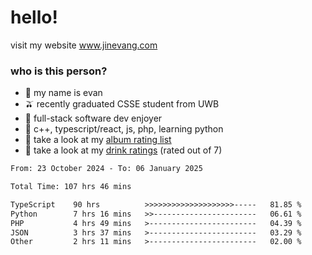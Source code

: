 # hello!

visit my website www.jinevang.com

### who is this person?
- 🦦 my name is evan                                                                  
- 🫒 recently graduated CSSE student from UWB
- 🥕 full-stack software dev enjoyer
- 🍚 c++, typescript/react, js, php, learning python
- 🎹 take a look at my [album rating list](https://bit.ly/albumratings)
- 🧋 take a look at my [drink ratings](https://bit.ly/drinkratings) (rated out of 7)

<!---
jinevang/jinevang is a ✨ special ✨ repository because its `README.md` (this file) appears on your GitHub profile.
You can click the Preview link to take a look at your changes.
--->
<!--START_SECTION:waka-->

```txt
From: 23 October 2024 - To: 06 January 2025

Total Time: 107 hrs 46 mins

TypeScript    90 hrs          >>>>>>>>>>>>>>>>>>>>-----   81.85 %
Python        7 hrs 16 mins   >>-----------------------   06.61 %
PHP           4 hrs 49 mins   >------------------------   04.39 %
JSON          3 hrs 37 mins   >------------------------   03.29 %
Other         2 hrs 11 mins   >------------------------   02.00 %
```

<!--END_SECTION:waka-->
